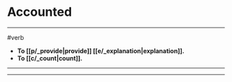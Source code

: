 # Accounted
---
#verb
- **To [[p/_provide|provide]] [[e/_explanation|explanation]].**
- **To [[c/_count|count]].**
---
---
